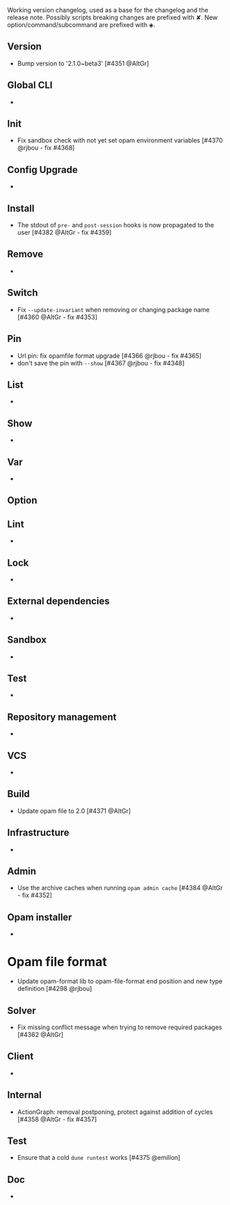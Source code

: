 Working version changelog, used as a base for the changelog and the release
note.
Possibly scripts breaking changes are prefixed with ✘.
New option/command/subcommand are prefixed with ◈.

## Version
  * Bump version to '2.1.0~beta3' [#4351 @AltGr]

## Global CLI
  *

## Init
  * Fix sandbox check with not yet set opam environment variables [#4370 @rjbou - fix #4368]

## Config Upgrade
  *

## Install
  * The stdout of `pre-` and `post-session` hooks is now propagated to the user [#4382 @AltGr - fix #4359]

## Remove
  *

## Switch
  * Fix `--update-invariant` when removing or changing package name [#4360 @AltGr - fix #4353]

## Pin
  * Url pin: fix opamfile format upgrade [#4366 @rjbou - fix #4365]
  * don't save the pin with `--show` [#4367 @rjbou - fix #4348]

## List
  *

## Show
  *

## Var
  *

## Option

## Lint
  *

## Lock
  *

## External dependencies
  *

## Sandbox
  *

## Test
  *

## Repository management
  *

## VCS
  *

## Build
  * Update opam file to 2.0 [#4371 @AltGr]

## Infrastructure
  *

## Admin
  * Use the archive caches when running `opam admin cache` [#4384 @AltGr - fix #4352]

## Opam installer
  *

# Opam file format
  * Update opam-format lib to opam-file-format end position and new type definition [#4298 @rjbou]

## Solver
  * Fix missing conflict message when trying to remove required packages [#4362 @AltGr]

## Client
  *

## Internal
  * ActionGraph: removal postponing, protect against addition of cycles [#4358 @AltGr - fix #4357]

## Test
  * Ensure that a cold `dune runtest` works [#4375 @emillon]

## Doc
  *
